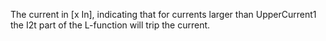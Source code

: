 ﻿The current in [x In], indicating that for currents larger than UpperCurrent1 the I2t part of the L-function will trip the current.
